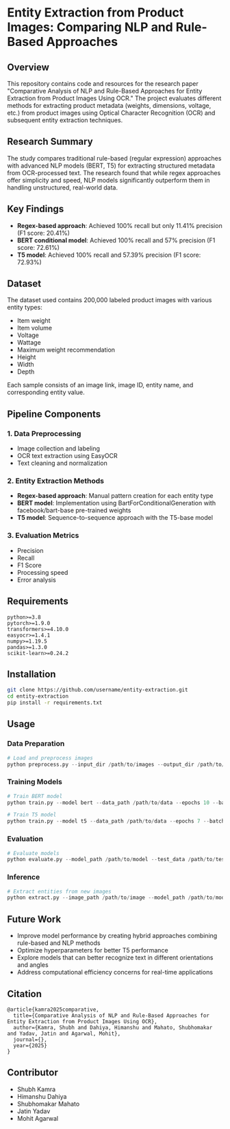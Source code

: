 # Entity Extraction from Product Images: Comparing NLP and Rule-Based Approaches

## Overview
This repository contains code and resources for the research paper "Comparative Analysis of NLP and Rule-Based Approaches for Entity Extraction from Product Images Using OCR." The project evaluates different methods for extracting product metadata (weights, dimensions, voltage, etc.) from product images using Optical Character Recognition (OCR) and subsequent entity extraction techniques.

## Research Summary
The study compares traditional rule-based (regular expression) approaches with advanced NLP models (BERT, T5) for extracting structured metadata from OCR-processed text. The research found that while regex approaches offer simplicity and speed, NLP models significantly outperform them in handling unstructured, real-world data.

## Key Findings
- **Regex-based approach**: Achieved 100% recall but only 11.41% precision (F1 score: 20.41%)
- **BERT conditional model**: Achieved 100% recall and 57% precision (F1 score: 72.61%)
- **T5 model**: Achieved 100% recall and 57.39% precision (F1 score: 72.93%)

## Dataset
The dataset used contains 200,000 labeled product images with various entity types:
- Item weight
- Item volume
- Voltage
- Wattage
- Maximum weight recommendation
- Height
- Width
- Depth

Each sample consists of an image link, image ID, entity name, and corresponding entity value.

## Pipeline Components

### 1. Data Preprocessing
- Image collection and labeling
- OCR text extraction using EasyOCR
- Text cleaning and normalization

### 2. Entity Extraction Methods
- **Regex-based approach**: Manual pattern creation for each entity type
- **BERT model**: Implementation using BartForConditionalGeneration with facebook/bart-base pre-trained weights
- **T5 model**: Sequence-to-sequence approach with the T5-base model

### 3. Evaluation Metrics
- Precision
- Recall
- F1 Score
- Processing speed
- Error analysis

## Requirements
```
python>=3.8
pytorch>=1.9.0
transformers>=4.10.0
easyocr>=1.4.1
numpy>=1.19.5
pandas>=1.3.0
scikit-learn>=0.24.2
```

## Installation
```bash
git clone https://github.com/username/entity-extraction.git
cd entity-extraction
pip install -r requirements.txt
```

## Usage

### Data Preparation
```python
# Load and preprocess images
python preprocess.py --input_dir /path/to/images --output_dir /path/to/output
```

### Training Models
```python
# Train BERT model
python train.py --model bert --data_path /path/to/data --epochs 10 --batch_size 16

# Train T5 model
python train.py --model t5 --data_path /path/to/data --epochs 7 --batch_size 8
```

### Evaluation
```python
# Evaluate models
python evaluate.py --model_path /path/to/model --test_data /path/to/test_data
```

### Inference
```python
# Extract entities from new images
python extract.py --image_path /path/to/image --model_path /path/to/model
```

## Future Work
- Improve model performance by creating hybrid approaches combining rule-based and NLP methods
- Optimize hyperparameters for better T5 performance
- Explore models that can better recognize text in different orientations and angles
- Address computational efficiency concerns for real-time applications

## Citation
```
@article{kamra2025comparative,
  title={Comparative Analysis of NLP and Rule-Based Approaches for Entity Extraction from Product Images Using OCR},
  author={Kamra, Shubh and Dahiya, Himanshu and Mahato, Shubhomakar and Yadav, Jatin and Agarwal, Mohit},
  journal={},
  year={2025}
}
```

## Contributor
- Shubh Kamra
- Himanshu Dahiya
- Shubhomakar Mahato
- Jatin Yadav
- Mohit Agarwal
  


